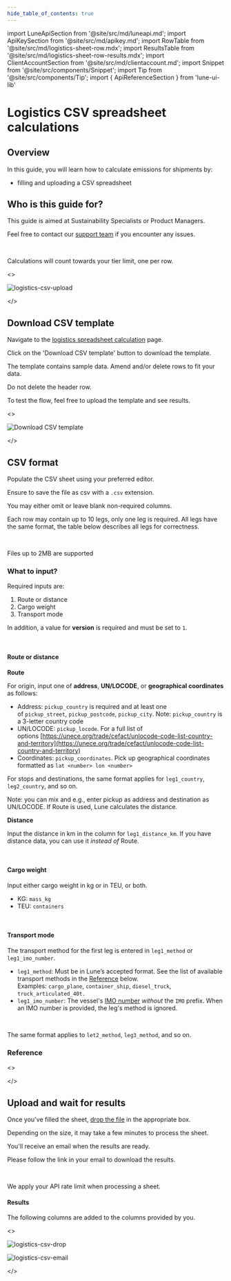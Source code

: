 ```yaml
---
hide_table_of_contents: true
---
```


import LuneApiSection from '@site/src/md/luneapi.md';
import ApiKeySection from '@site/src/md/apikey.md';
import RowTable from '@site/src/md/logistics-sheet-row.mdx';
import ResultsTable from '@site/src/md/logistics-sheet-row-results.mdx';
import ClientAccountSection from '@site/src/md/clientaccount.md';
import Snippet  from '@site/src/components/Snippet';
import Tip from '@site/src/components/Tip';
import { ApiReferenceSection } from 'lune-ui-lib'

# Logistics CSV spreadsheet calculations

<div className="sections">

<ApiReferenceSection>
<div className="paragraphSections">

<div>

## Overview

In this guide, you will learn how to calculate emissions for shipments by:
* filling and uploading a CSV spreadsheet

</div>
<div>

## Who is this guide for?

This guide is aimed at Sustainability Specialists or Product Managers.

Feel free to contact our [support team](mailto:support@lune.com) if you encounter any issues.

<br />

<Tip>

Calculations will count towards your tier limit, one per row.


</Tip>

</div>

</div>

<>

![logistics-csv-upload](/img/logistics-sheets-overview.png)

</>
</ApiReferenceSection>

<ApiReferenceSection>

<div className="paragraphSections">

<div>

## Download CSV template

Navigate to the [logistics spreadsheet calculation](https://dashboard.lune.co/calculate-emissions/logistics-sheets) page.

Click on the 'Download CSV template' button to download the template.

The template contains sample data. Amend and/or delete rows to fit your data.

Do not delete the header row.

To test the flow, feel free to upload the template and see results.

</div>
</div>

<>

![Download CSV template](/img/logistics-sheets-download-csv-template.png)

</>

</ApiReferenceSection>

<ApiReferenceSection>

<div className="paragraphSections">

<div>

## CSV format

Populate the CSV sheet using your preferred editor.

Ensure to save the file as csv with a `.csv` extension.

You may either omit or leave blank non-required columns.

Each row may contain up to 10 legs, only one leg is required. All legs have the same format, the table below describes all legs for correctness.

<br />

<Tip>

Files up to 2MB are supported

</Tip>

</div>
<div>

### What to input?

Required inputs are:

1. Route or distance
2. Cargo weight
3. Transport mode

In addition, a value for **version** is required and must be set to `1`.

<br />

#### Route or distance

**Route**

For origin, input one of **address**, **UN/LOCODE**, or **geographical coordinates** as follows:

- Address: `pickup_country` is required and at least one of `pickup_street`, `pickup_postcode`, `pickup_city`. Note: `pickup_country` is a 3-letter country code
- UN/LOCODE: `pickup_locode`. For a full list of options [https://unece.org/trade/cefact/unlocode-code-list-country-and-territory](https://unece.org/trade/cefact/unlocode-code-list-country-and-territory)
- Coordinates: `pickup_coordinates`. Pick up geographical coordinates formatted as `lat <number> lon <number>`

For stops and destinations, the same format applies for `leg1_country`, `leg2_country`, and so on.

Note: you can mix and e.g., enter pickup as address and destination as UN/LOCODE. If Route is used, Lune calculates the distance.

**Distance**

Input the distance in km in the column for `leg1_distance_km`. If you have distance data, you can use it *instead of* Route.

<br />

#### Cargo weight

Input either cargo weight in kg or in TEU, or both.

- KG: `mass_kg`
- TEU: `containers`

<br />

#### Transport mode

The transport method for the first leg is entered in `leg1_method` or `leg1_imo_number`.

- `leg1_method`: Must be in Lune’s accepted format. See the list of available transport methods in the [Reference](#reference) below. Examples: `cargo_plane`, `container_ship`, `diesel_truck`, `truck_articulated_40t.`
- `leg1_imo_number`: The vessel's [IMO number](https://en.wikipedia.org/wiki/IMO_number) *without* the `IMO` prefix. When an IMO number is provided, the leg's method is ignored.

<br />

The same format applies to `let2_method`, `leg3_method`, and so on.

</div>
<div>

### Reference

<RowTable />


</div>
</div>

<>

</>

</ApiReferenceSection>

<ApiReferenceSection>

<div className="paragraphSections">

<div>

## Upload and wait for results

Once you've filled the sheet, [drop the file](https://dashboard.lune.co/calculate-emissions/logistics-sheets) in the appropriate box.

Depending on the size, it may take a few minutes to process the sheet.

You'll receive an email when the results are ready.

Please follow the link in your email to download the results.

<br />

<Tip>

We apply your API rate limit when processing a sheet.

</Tip>

</div>
<div>

#### Results

The following columns are added to the columns provided by you.

<ResultsTable />


</div>
</div>

<>

![logistics-csv-drop](/img/logistics-sheets-drop.png)

![logistics-csv-email](/img/logistics-sheets-email.png)

</>

</ApiReferenceSection>

</div>
